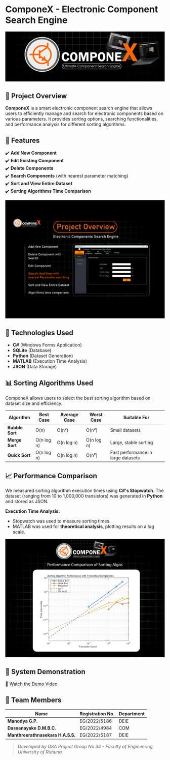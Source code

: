 # ComponeX - Electronic Component Search Engine

![ComponeX Banner](assets/banner.png)

## 📌 Project Overview
**ComponeX** is a smart electronic component search engine that allows users to efficiently manage and search for electronic components based on various parameters. It provides sorting options, searching functionalities, and performance analysis for different sorting algorithms.

## 📂 Features
✔️ **Add New Component**  
✔️ **Edit Existing Component**  
✔️ **Delete Components**  
✔️ **Search Components** (with nearest parameter matching)  
✔️ **Sort and View Entire Dataset**  
✔️ **Sorting Algorithms Time Comparison**

![Features](assets/features.png)

## 🚀 Technologies Used
- **C#** (Windows Forms Application)
- **SQLite** (Database)
- **Python** (Dataset Generation)
- **MATLAB** (Execution Time Analysis)
- **JSON** (Data Storage)

## 📊 Sorting Algorithms Used
ComponeX allows users to select the best sorting algorithm based on dataset size and efficiency.

| Algorithm    | Best Case | Average Case | Worst Case | Suitable For |
|-------------|----------|--------------|------------|--------------|
| **Bubble Sort** | O(n)  | O(n²)  | O(n²)  | Small datasets |
| **Merge Sort**  | O(n log n) | O(n log n) | O(n log n) | Large, stable sorting |
| **Quick Sort**  | O(n log n) | O(n log n) | O(n²) | Fast performance in large datasets |

## 📈 Performance Comparison
We measured sorting algorithm execution times using **C#'s Stopwatch**. The dataset (ranging from 10 to 1,000,000 transistors) was generated in **Python** and stored as JSON.

**Execution Time Analysis:**
- Stopwatch was used to measure sorting times.
- MATLAB was used for **theoretical analysis**, plotting results on a log scale.

![Performance Graph](assets/performance_chart.png)

## 🎥 System Demonstration
🔹 [Watch the Demo Video](assets/screen.mp4)  

## 👥 Team Members
| Name | Registration No. | Department |
|------|----------------|------------|
| **Manodya G.P.** | EG/2022/5186 | DEIE |
| **Dassanayake D.M.B.C.** | EG/2022/4984 | COM |
| **Manthreerathnasekara H.A.S.S.** | EG/2022/5187 | DEIE |

> _Developed by DSA Project Group No.34 - Faculty of Engineering, University of Ruhuna_

